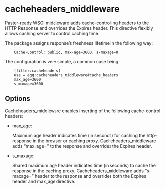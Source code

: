 cacheheaders_middleware
=======================

Paster-ready WSGI middleware adds cache-controlling headers to the HTTP Response and overrides the Expires header.
This directive flexibly allows caching server to control caching time. 

The package assigns response’s freshness lifetime in the following way:
	
```
    Cache-Control: public, max-age=3600, s-maxage=0
```

The configuration is very simple, a common case being:
```
    [filter:cacheheaders]
    use = egg:cacheheaders_middleware#cache_headers
    max_age=3600
    s_maxage=3600
```

Options
-------

Cacheheaders_middleware enables inserting of the following cache-control headers:

* max_age:

    Maximum age header indicates time (in seconds) for caching the http-response in the browser or caching proxy. 
Cacheheaders_middleware adds “max_age=<value>” to the response and overrides the Expires header.

* s_maxage:
    
    Shared maximum age header indicates time (in seconds) to cache the response in the caching proxy. 
Cacheheaders_middleware adds  “s-maxage=<value>” header to the response and overrides both the Expires header and max_age directive.
